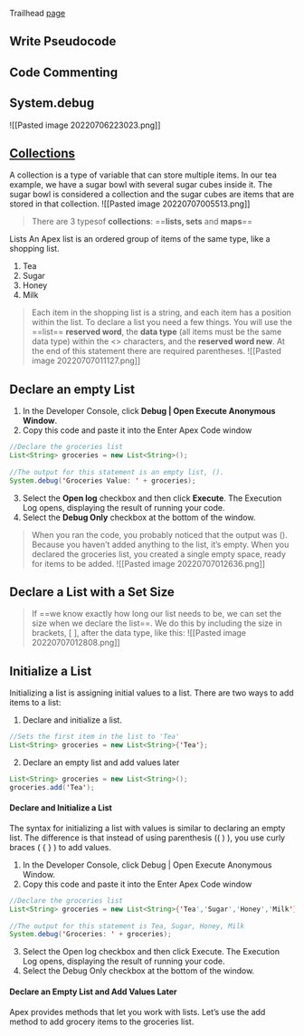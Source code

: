 Trailhead [page](https://trailhead.salesforce.com/content/learn/modules/apex-basics-for-admins/get-started-with-apex)


## Write Pseudocode
## Code Commenting
## System.debug
![[Pasted image 20220706223023.png]]
## [Collections](https://trailhead.salesforce.com/content/learn/modules/apex-basics-for-admins/use-collections?trailmix_creator_id=satyaharsheetha&trailmix_slug=apex-class-triggers)
A collection is a type of variable that can store multiple items. In our tea example, we have a sugar bowl with several sugar cubes inside it. The sugar bowl is considered a collection and the sugar cubes are items that are stored in that collection.
![[Pasted image 20220707005513.png]]
>There are 3 typesof **collections**: ==**lists, sets** and **maps**==

Lists
An Apex list is an ordered group of items of the same type, like a shopping list. 

1. Tea
2. Sugar
3. Honey
4. Milk

> Each item in the shopping list is a string, and each item has a position within the list. To declare a list you need a few things. You will use the ==list== **reserved word**, the **data type** (all items must be the same data type) within the <> characters, and the **reserved word new**. At the end of this statement there are required parentheses. 
![[Pasted image 20220707011127.png]]

## Declare an empty List
1. In the Developer Console, click **Debug | Open Execute Anonymous Window**.
2. Copy this code and paste it into the Enter Apex Code window
```java
//Declare the groceries list
List<String> groceries = new List<String>();
  
//The output for this statement is an empty list, ().
System.debug('Groceries Value: ' + groceries);
```
3. Select the **Open log** checkbox and then click **Execute**. The Execution Log opens, displaying the result of running your code.
4. Select the **Debug Only** checkbox at the bottom of the window.
>  When you ran the code, you probably noticed that the output was (). Because you haven’t added anything to the list, it’s empty. When you declared the groceries list, you created a single empty space, ready for items to be added. 
![[Pasted image 20220707012636.png]]
## Declare a List with a Set Size
> If ==we know exactly how long our list needs to be, we can set the size when we declare the list==. We do this by including the size in brackets, [ ], after the data type, like this: 
![[Pasted image 20220707012808.png]]


## Initialize a List
Initializing a list is assigning initial values to a list. There are two ways to add items to a list:
1. Declare and initialize a list.
```java
//Sets the first item in the list to 'Tea'
List<String> groceries = new List<String>{'Tea'}; 
```
2. Declare an empty list and add values later
```java
List<String> groceries = new List<String>();
groceries.add('Tea');
```
#### Declare and Initialize a List
The syntax for initializing a list with values is similar to declaring an empty list. The difference is that instead of using parenthesis (( ) ), you use curly braces ( { } ) to add values. 
1. In the Developer Console, click Debug | Open Execute Anonymous Window.
2. Copy this code and paste it into the Enter Apex Code window
```java
//Declare the groceries list
List<String> groceries = new List<String>{'Tea','Sugar','Honey','Milk'};
  
//The output for this statement is Tea, Sugar, Honey, Milk
System.debug('Groceries: ' + groceries);
```
3. Select the Open log checkbox and then click Execute. The Execution Log opens, displaying the result of running your code.
4. Select the Debug Only checkbox at the bottom of the window.

#### Declare an Empty List and Add Values Later
Apex provides methods that let you work with lists. Let’s use the add method to add grocery items to the groceries list.